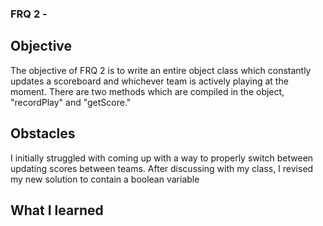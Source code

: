 ### FRQ 2 - 
## Objective
The objective of FRQ 2 is to write an entire object class which constantly 
updates a scoreboard and whichever team is actively playing at the moment. There 
are two methods which are compiled in the object, "recordPlay" and "getScore."
## Obstacles
I initially struggled with coming up with a way to properly switch between
updating scores between teams. After discussing with my class, I revised my new
solution to contain a boolean variable
## What I learned